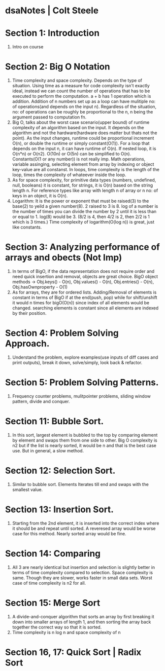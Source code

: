 # dsaNotes | Colt Steele
Section 1: Introduction
=======================
1. Intro on course

Section 2: Big O Notation
=========================
1. Time complexity and space complexity. Depends on the type of situation. Using time as a measure for code complexity isn't exactly ideal, instead we can count the number of operations that has to be executed to perform the computation. a + b has 1 operation which is addition. Addition of n numbers set up as a loop can have mulitiple no: of operations(and depends on the input n). Regardless of the situation, no: of operations can be roughly be proportional to the n, n being the argument passed to computation fn.
2. Big O, talks about the worst case scenario(upper bound) of runtime complexity of an algorithm based on the input. It depends on the algorithm and not the hardware(hardware does matter but thats not the point). As the input changes, runtime could be proportional increment O(n), or double the runtime or simply constant(O(1)). For a loop that depends on the input n, it can have runtime of O(n). If nested loop, it is O(n*n) or O(n2). O(10n) or O(5n) can be simplified to O(n). Constants(O(1 or any number)) is not really imp. Math operations, variable assinging, selecting element from array by indexing or object key-value are all constanst. In loops, time complexity is the length of the loop, times the complexity of whateever inside the loop.
3. As for space complexity, for primitive data types (numbers, undefined, null, booleans) it is constant, for strings, it is O(n) based on the string length n. For reference types like array with length n of array or n no: of keys in an object, it is O(n).
4. Logarithm: It is the power or exponent that must be raised(3) to the base(2) to yeild a given number(8). 2 raised to 3 is 8. log of a number is the number of times you can divide the number by 2 until it is less than or equal to 1. log(8) would be 3. (8/2 is 4, then 4/2 is 2, then 2/2 is 1 which is 3 times.) Time complexity of logarithm(O(log n)) is great, just like constants.

Section 3: Analyzing performance of arrays and obects (Not Imp)
=====================================================
1. In terms of BigO, if the data representation does not require order and need quick insertion and removal, objects are great choice. BigO object methods -> Obj.keys() - O(n), Obj.values() - O(n), Obj.entries() - O(n), Obj.hasOwnproperty - O(1)
2. As for arrays, they are for ordered lists. Adding/Removal of elements is constant in terms of BigO if at the end(push, pop) while for shift/unshift it would n times for bigO(O(n)) since index of all elements would be changed. searching elements is constant since all elements are indexed by their position.

Section 4: Problem Solving Approach.
====================================
1. Understand the problem, explore examples(use inputs of diff cases and print outputs), break it down, solve/simply, look back & refactor.

Section 5: Problem Solving Patterns.
====================================
1. Frequency counter problems, mulitpointer problems, sliding window pattern, divide and conquer.

Section 11: Bubble Sort.
=======================
1. In this sort, largest element is bubbled to the top by comparing element by element and swaps them from one side to other. Big O complexity is n2 but if the list is nearly sorted, it would be n and that is the best case use. But in general, a slow method.

Section 12: Selection Sort.
========================
1. Similar to bubble sort. Elements Iterates till end and swaps with the smallest value.

Section 13: Insertion Sort.
==========================
1. Starting from the 2nd element, it is inserted into the correct index where it should be and repeat until sorted. A reveresed array would be worse case for this method. Nearly sorted array would be fine.

Section 14: Comparing
=====================
1. All 3 are nearly identical but insertion and selection is slightly better in terms of time complexity compared to selection. Space complexity is same. Though they are slower, works faster in small data sets. Worst case of time complexity is n2 for all.

Section 15: Merge Sort
======================
 1. A divide-and-conquer algorithm that sorts an array by first breaking it down into smaller arrays of length 1, and then sorting the array back together the correct way so that it is sorted.
 2. Time complexity is n log n and space complexity of n

Section 16, 17: Quick Sort | Radix Sort
======================

